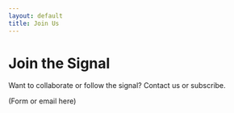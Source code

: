 ```yaml
---
layout: default
title: Join Us
---
```


# Join the Signal

Want to collaborate or follow the signal? Contact us or subscribe.

(Form or email here)
